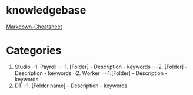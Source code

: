# knowledgebase

[Markdown-Cheatsheet](https://github.com/adam-p/markdown-here/wiki/Markdown-Cheatsheet)


# Categories
1. Studio
⋅⋅1. Payroll
⋅⋅⋅⋅1. [Folder] - Description - keywords
⋅⋅⋅⋅2. [Folder] - Description - keywords
⋅⋅2. Worker 
⋅⋅⋅⋅1.[Folder] - Description - keywords
2. DT
⋅⋅1. [Folder name] - Description - keywords

